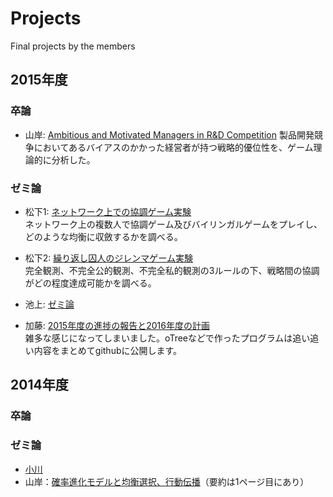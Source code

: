 # Projects
Final projects by the members

## 2015年度

### 卒論

* 山岸: [Ambitious and Motivated Managers in R&D Competition](https://github.com/haru110jp/Senior-Thesis-Final-ver-/blob/master/gradthesis_final.pdf)
製品開発競争においてあるバイアスのかかった経営者が持つ戦略的優位性を、ゲーム理論的に分析した。


### ゼミ論

* 松下1: [ネットワーク上での協調ゲーム実験](https://github.com/myuuuuun/NetworkGame/blob/master/%E3%82%BC%E3%83%9F%E8%AB%96%EF%BC%88%E4%BB%AE%EF%BC%89.pdf)  
ネットワーク上の複数人で協調ゲーム及びバイリンガルゲームをプレイし、どのような均衡に収斂するかを調べる。

* 松下2: [繰り返し囚人のジレンマゲーム実験](https://github.com/myuuuuun/RepeatedMatrixGame/tree/master/PrisonersDilemma/experiment3)  
完全観測、不完全公的観測、不完全私的観測の3ルールの下、戦略間の協調がどの程度達成可能かを調べる。

* 池上: [ゼミ論](https://github.com/keiikegami/theano)  

* 加藤: [2015年度の進捗の報告と2016年度の計画](https://github.com/NlGG/study/blob/master/ゼミ論.pdf)  
雑多な感じになってしまいました。oTreeなどで作ったプログラムは追い追い内容をまとめてgithubに公開します。

## 2014年度

### 卒論

### ゼミ論

* [小川](https://github.com/yoshimasaogawa/Report/blob/master/%E3%82%BB%E3%82%99%E3%83%9F%E8%AB%96.pdf)
* 山岸：[確率進化モデルと均衡選択、行動伝播](https://github.com/haru110jp/StochEvolution/blob/master/zemithesis.pdf)（要約は1ページ目にあり）
